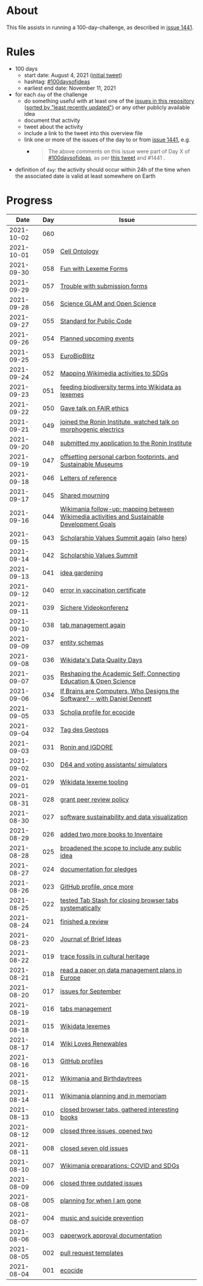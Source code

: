 # About

This file assists in running a 100-day-challenge, as described in [issue 1441](https://github.com/Daniel-Mietchen/ideas/issues/1441).

# Rules

- 100 days
  - start date: August 4, 2021 ([initial tweet](https://twitter.com/EvoMRI/status/1422902988423712771))
  - hashtag: [#100daysofideas](https://twitter.com/hashtag/100daysofideas?src=hashtag_click&f=live)
  - earliest end date: November 11, 2021
- for each ```day``` of the challenge
  - do something useful with at least one of the [issues in this repository](https://github.com/Daniel-Mietchen/ideas/issues/) ([sorted by "least recently updated"](https://github.com/Daniel-Mietchen/ideas/issues?q=is%3Aissue+is%3Aopen+sort%3Aupdated-asc)) or any other publicly available idea
  - document that activity
  - tweet about the activity
  - include a link to the tweet into this overview file
  - link one or more of the issues of the day to or from [issue 1441](https://github.com/Daniel-Mietchen/ideas/issues/1441), e.g. 
    - > The above comments on this issue were part of Day X of [#100daysofideas](https://twitter.com/hashtag/100daysofideas?src=hashtag_click&f=live), as per [this tweet](https://twitter.com/EvoMRI/status/1423111543961669633) and #1441 .
- definition of ```day```: the activity should occur within 24h of the time when the associated date is valid at least somewhere on Earth


# Progress

| Date       | Day   | Issue | 
| ---------- | ----- | ----- | 
| 2021-10-02 |  060  |  |
| 2021-10-01 |  059  | [Cell Ontology](https://twitter.com/EvoMRI/status/1444354408586915840) |
| 2021-09-30 |  058  | [Fun with Lexeme Forms](https://twitter.com/EvoMRI/status/1443797823275683848) |
| 2021-09-29 |  057  | [Trouble with submission forms](https://twitter.com/EvoMRI/status/1443744061861605380) |
| 2021-09-28 |  056  | [Science GLAM and Open Science](https://twitter.com/EvoMRI/status/1443289915278692368) |
| 2021-09-27 |  055  | [Standard for Public Code](https://twitter.com/EvoMRI/status/1442969276986667008) |
| 2021-09-26 |  054  | [Planned upcoming events](https://twitter.com/EvoMRI/status/1442251261491957761) |
| 2021-09-25 |  053  | [EuroBioBlitz](https://twitter.com/EvoMRI/status/1441888026620215297) |
| 2021-09-24 |  052  | [Mapping Wikimedia activities to SDGs](https://twitter.com/EvoMRI/status/1441860892975529996) | 
| 2021-09-23 |  051  | [feeding biodiversity terms into Wikidata as lexemes](https://twitter.com/EvoMRI/status/1441274697878884358) | 
| 2021-09-22 |  050  | [Gave talk on FAIR ethics](https://twitter.com/EvoMRI/status/1440625827129933834) | 
| 2021-09-21 |  049  | [joined the Ronin Institute, watched talk on morphogenic electrics](https://twitter.com/EvoMRI/status/1440191560918786059) | 
| 2021-09-20 |  048  | [submitted my application to the Ronin Institute](https://twitter.com/EvoMRI/status/1439438761897701376) | 
| 2021-09-19 |  047  | [offsetting personal carbon footprints, and Sustainable Museums](https://twitter.com/EvoMRI/status/1439334262017306628) | 
| 2021-09-18 |  046  | [Letters of reference](https://twitter.com/EvoMRI/status/1439018184275808263) | 
| 2021-09-17 |  045  | [Shared mourning](https://twitter.com/EvoMRI/status/1438911077056659461) | 
| 2021-09-16 |  044  | [Wikimania follow-up: mapping between Wikimedia activities and Sustainable Development Goals](https://twitter.com/EvoMRI/status/1438664682244644872) | 
| 2021-09-15 |  043  | [Scholarship Values Summit again](https://twitter.com/EvoMRI/status/1438397938967924745) (also [here](https://twitter.com/EvoMRI/status/1438397263668256768))| 
| 2021-09-14 |  042  | [Scholarship Values Summit](https://twitter.com/EvoMRI/status/1438033457209384966) | 
| 2021-09-13 |  041  | [idea gardening](https://twitter.com/EvoMRI/status/1437592269402554368) | 
| 2021-09-12 |  040  | [error in vaccination certificate](https://twitter.com/EvoMRI/status/1437299579582656513) | 
| 2021-09-11 |  039  | [Sichere Videokonferenz](https://twitter.com/EvoMRI/status/1436821904569081858)| 
| 2021-09-10 |  038  | [tab management again](https://twitter.com/EvoMRI/status/1436478875270266880) | 
| 2021-09-09 |  037  | [entity schemas](https://twitter.com/EvoMRI/status/1436071981129080835) | 
| 2021-09-08 |  036  | [Wikidata's Data Quality Days](https://twitter.com/EvoMRI/status/1436069312264015876) | 
| 2021-09-07 |  035  | [Reshaping the Academic Self: Connecting Education & Open Science](https://twitter.com/EvoMRI/status/1435385932669235203)| 
| 2021-09-06 |  034  | [If Brains are Computers, Who Designs the Software? - with Daniel Dennett](https://twitter.com/EvoMRI/status/1435130596137873409) | 
| 2021-09-05 |  033  | [Scholia profile for ecocide](https://twitter.com/EvoMRI/status/1434670950230933506) | 
| 2021-09-04 |  032  | [Tag des Geotops](https://twitter.com/EvoMRI/status/1434301597585190914) | 
| 2021-09-03 |  031  | [Ronin and IGDORE](https://twitter.com/EvoMRI/status/1433939073295585280) | 
| 2021-09-02 |  030  | [D64 and voting assistants/ simulators](https://twitter.com/EvoMRI/status/1433642747559301122) | 
| 2021-09-01 |  029  | [Wikidata lexeme tooling](https://twitter.com/EvoMRI/status/1433550066548043813)| 
| 2021-08-31 |  028  | [grant peer review policy](https://twitter.com/EvoMRI/status/1432898874075762692) | 
| 2021-08-30 |  027  | [software sustainability and data visualization](https://twitter.com/EvoMRI/status/1432475943671578626) | 
| 2021-08-29 |  026  | [added two more books to Inventaire](https://twitter.com/EvoMRI/status/1431617623993819138) | 
| 2021-08-28 |  025  | [broadened the scope to include any public idea](https://twitter.com/EvoMRI/status/1431460408997597186) | 
| 2021-08-27 |  024  | [documentation for pledges](https://twitter.com/EvoMRI/status/1430979109279223813) | 
| 2021-08-26 |  023  | [GitHub profile, once more](https://twitter.com/EvoMRI/status/1430958787440123905) | 
| 2021-08-25 |  022  | [tested Tab Stash for closing browser tabs systematically](https://twitter.com/EvoMRI/status/1430862616239525888) | 
| 2021-08-24 |  021  | [finished a review](https://twitter.com/EvoMRI/status/1430505362025820168) | 
| 2021-08-23 |  020  | [Journal of Brief Ideas](https://twitter.com/EvoMRI/status/1430352776777932805) | 
| 2021-08-22 |  019  | [trace fossils in cultural heritage](https://twitter.com/EvoMRI/status/1429974464167661568)| 
| 2021-08-21 |  018  | [read a paper on data management plans in Europe](https://twitter.com/EvoMRI/status/1429569744236126214) | 
| 2021-08-20 |  017  | [issues for September](https://twitter.com/EvoMRI/status/1429233354818347011) | 
| 2021-08-19 |  016  | [tabs management](https://twitter.com/EvoMRI/status/1428335687267454976) | 
| 2021-08-18 |  015  | [Wikidata lexemes](https://twitter.com/EvoMRI/status/1428163676587151361) | 
| 2021-08-17 |  014  | [Wiki Loves Renewables](https://twitter.com/EvoMRI/status/1427779111385288709)| 
| 2021-08-16 |  013  | [GitHub profiles](https://twitter.com/EvoMRI/status/1427461904331587591) | 
| 2021-08-15 |  012  | [Wikimania and Birthdaytrees](https://twitter.com/EvoMRI/status/1427069378911162375) | 
| 2021-08-14 |  011  | [Wikimania planning and in memoriam](https://twitter.com/EvoMRI/status/1426689962334998533) | 
| 2021-08-13 |  010  | [closed browser tabs, gathered interesting books](https://twitter.com/EvoMRI/status/1426337998447206405) | 
| 2021-08-12 |  009  | [closed three issues, opened two](https://twitter.com/EvoMRI/status/1425965240542449666) | 
| 2021-08-11 |  008  | [closed seven old issues](https://twitter.com/EvoMRI/status/1425606638317285377) | 
| 2021-08-10 |  007  | [Wikimania preparations: COVID and SDGs](https://twitter.com/EvoMRI/status/1425268789843828737) | 
| 2021-08-09 |  006  | [closed three outdated issues](https://twitter.com/EvoMRI/status/1424900207515475974) | 
| 2021-08-08 |  005  | [planning for when I am gone](https://twitter.com/EvoMRI/status/1424131639995736065) | 
| 2021-08-07 |  004  | [music and suicide prevention](https://twitter.com/EvoMRI/status/1424030783535190018) | 
| 2021-08-06 |  003  | [paperwork approval documentation](https://twitter.com/EvoMRI/status/1423828537434427397) | 
| 2021-08-05 |  002  | [pull request templates](https://twitter.com/EvoMRI/status/1423386844377620486) | 
| 2021-08-04 |  001  | [ecocide](https://twitter.com/EvoMRI/status/1423111543961669633) | 

